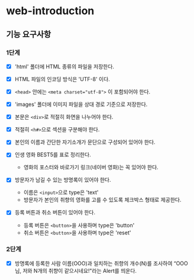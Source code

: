 # web-introduction

## 기능 요구사항

### 1단계
- [x] 'html' 폴더에 HTML 종류의 파일을 저장한다.
- [x] HTML 파일의 인코딩 방식은 'UTF-8' 이다.
- [x] `<head>` 안에는 `<meta charset="utf-8">` 이 포함되어야 한다.
- [x] 'images' 폴더에 이미지 파일을 상대 경로 기준으로 저장한다.
- [x] 본문은 `<div>`로 적절히 화면을 나누어야 한다.
- [x] 적절히 `<h#>`으로 섹션을 구분해야 한다.

- [x] 본인의 이름과 간단한 자기소개가 문단으로 구성되어 있어야 한다.

- [x] 인생 영화 BEST5를 표로 정리한다.
    - 영화의 포스터와 바로가기 링크(네이버 영화)는 꼭 있어야 한다.

- [x] 방문자가 남길 수 있는 방명록이 있어야 한다.
  - 이름은 `<input>`으로 type은 'text'
  - 방문자가 본인의 취향의 영화를 고를 수 있도록 체크박스 형태로 제공한다.
- [x] 등록 버튼과 취소 버튼이 있어야 한다.
  - 등록 버튼은 `<button>`을 사용하며 type은 'button'
  - 취소 버튼은 `<button>`을 사용하며 type은 'reset'

### 2단계
- [x] 방명록에 등록한 사람 이름(OOO)과 일치하는 취향의 개수(N)를 조사하여 “OOO님, 저와 N개의 취향이 같으시네요!"라는 Alert를 띄운다.
